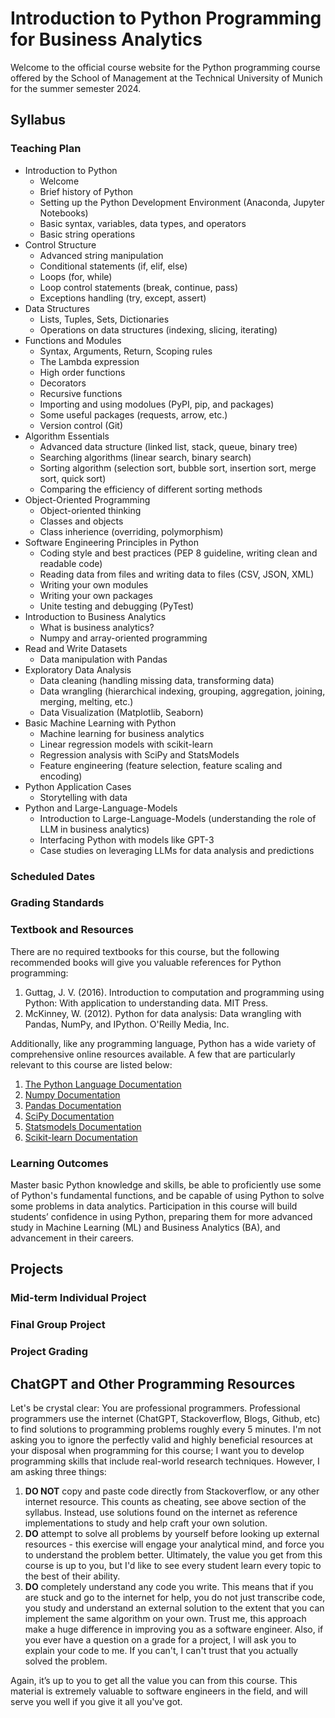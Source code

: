 # Introduction to Python Programming for Business Analytics
Welcome to the official course website for the Python programming course offered by the School of Management at the Technical University of Munich for the summer semester 2024.

## Syllabus

### Teaching Plan
- Introduction to Python
  - Welcome 
  - Brief history of Python
  - Setting up the Python Development Environment (Anaconda, Jupyter Notebooks)
  - Basic syntax, variables, data types, and operators
  - Basic string operations
- Control Structure
  - Advanced string manipulation 
  - Conditional statements (if, elif, else)
  - Loops (for, while)
  - Loop control statements (break, continue, pass)
  - Exceptions handling (try, except, assert)
- Data Structures
  - Lists, Tuples, Sets, Dictionaries
  - Operations on data structures (indexing, slicing, iterating)
- Functions and Modules
  - Syntax, Arguments, Return, Scoping rules
  - The Lambda expression
  - High order functions
  - Decorators
  - Recursive functions
  - Importing and using modolues (PyPI, pip, and packages)
  - Some useful packages (requests, arrow, etc.)
  - Version control (Git)
- Algorithm Essentials
  - Advanced data structure (linked list, stack, queue, binary tree)
  - Searching algorithms (linear search, binary search)
  - Sorting algorithm (selection sort, bubble sort, insertion sort, merge sort, quick sort)
  - Comparing the efficiency of different sorting methods
- Object-Oriented Programming
  - Object-oriented thinking
  - Classes and objects
  - Class inherience (overriding, polymorphism)
- Software Engineering Principles in Python
  - Coding style and best practices (PEP 8 guideline, writing clean and readable code)
  - Reading data from files and writing data to files (CSV, JSON, XML)
  - Writing your own modules
  - Writing your own packages
  - Unite testing and debugging (PyTest)
- Introduction to Business Analytics
  - What is business analytics?
  - Numpy and array-oriented programming
- Read and Write Datasets
  - Data manipulation with Pandas
- Exploratory Data Analysis
  - Data cleaning (handling missing data, transforming data)
  - Data wrangling (hierarchical indexing, grouping, aggregation, joining, merging, melting, etc.)
  - Data Visualization (Matplotlib, Seaborn) 
- Basic Machine Learning with Python
  - Machine learning for business analytics
  - Linear regression models with scikit-learn
  - Regression analysis with SciPy and StatsModels
  - Feature engineering (feature selection, feature scaling and encoding)
- Python Application Cases
  - Storytelling with data 
- Python and Large-Language-Models
  - Introduction to Large-Language-Models (understanding the role of LLM in business analytics) 
  - Interfacing Python with models like GPT-3
  - Case studies on leveraging LLMs for data analysis and predictions
### Scheduled Dates

### Grading Standards

### Textbook and Resources
There are no required textbooks for this course, but the following recommended books will give
you valuable references for Python programming:
1. Guttag, J. V. (2016). Introduction to computation and programming using Python: With application to understanding data. MIT Press.
2. McKinney, W. (2012). Python for data analysis: Data wrangling with Pandas, NumPy, and IPython. O'Reilly Media, Inc.

Additionally, like any programming language, Python has a wide variety of comprehensive
online resources available. A few that are particularly relevant to this course are listed below:
1. [The Python Language Documentation](https://www.python.org/doc/)
2. [Numpy Documentation](https://numpy.org/doc/stable/index.html)
3. [Pandas Documentation](https://pandas.pydata.org/)
4. [SciPy Documentation](https://scipy.org/)
5. [Statsmodels Documentation](https://www.statsmodels.org/stable/index.html)
6. [Scikit-learn Documentation](https://scikit-learn.org/stable/)

### Learning Outcomes
Master basic Python knowledge and skills, be able to proficiently use some of Python's fundamental functions, and be capable of using Python to solve some problems in data analytics. Participation in this course will build students’ confidence in using Python, preparing them for more advanced study in Machine Learning (ML) and Business Analytics (BA), and advancement in their careers.

## Projects

### Mid-term Individual Project

### Final Group Project

### Project Grading

## ChatGPT and Other Programming Resources
Let's be crystal clear: You are professional programmers. Professional programmers use the
internet (ChatGPT, Stackoverflow, Blogs, Github, etc) to find solutions to programming problems roughly
every 5 minutes. I'm not asking you to ignore the perfectly valid and highly beneficial resources
at your disposal when programming for this course; I want you to develop programming skills
that include real-world research techniques. However, I am asking three things:

1. **DO NOT** copy and paste code directly from Stackoverflow, or any other internet resource.
This counts as cheating, see above section of the syllabus. Instead, use solutions found on the
internet as reference implementations to study and help craft your own solution.
2. **DO** attempt to solve all problems by yourself before looking up external resources - this
exercise will engage your analytical mind, and force you to understand the problem better.
Ultimately, the value you get from this course is up to you, but I'd like to see every student learn
every topic to the best of their ability.
3. **DO** completely understand any code you write. This means that if you are stuck and go to the
internet for help, you do not just transcribe code, you study and understand an external solution
to the extent that you can implement the same algorithm on your own. Trust me, this approach
make a huge difference in improving you as a software engineer. Also, if you ever have a
question on a grade for a project, I will ask you to explain your code to me. If you can't, I can't
trust that you actually solved the problem.

Again, it’s up to you to get all the value you can from this course. This material is extremely
valuable to software engineers in the field, and will serve you well if you give it all you've got.

